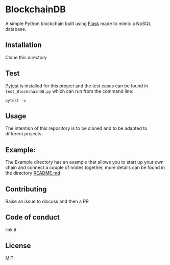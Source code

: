 # BlockchainDB
A simple Python blockchain built using [Flask](https://flask.palletsprojects.com/en/1.1.x/) made to mimic a NoSQL database.

## Installation
Clone this directory

## Test
[Pytest](https://docs.pytest.org/en/latest/) is installed for this project and the test cases can be found in `test_BlockchainDB.py` which can run from the command line:
```shell
pytest -v
```

## Usage
The intention of this repository is to be cloned and to be adapted to different projects.  

## Example:
The Example directory has an example that allows you to start up your own chain and connect a couple of nodes together, more details can be found in the directory [README.md](https://github.com/0100101001010000/BlockchainDB/blob/master/Example/README.md)

## Contributing
Raise an issue to discuss and then a PR

## Code of conduct
link it

## License
MIT
